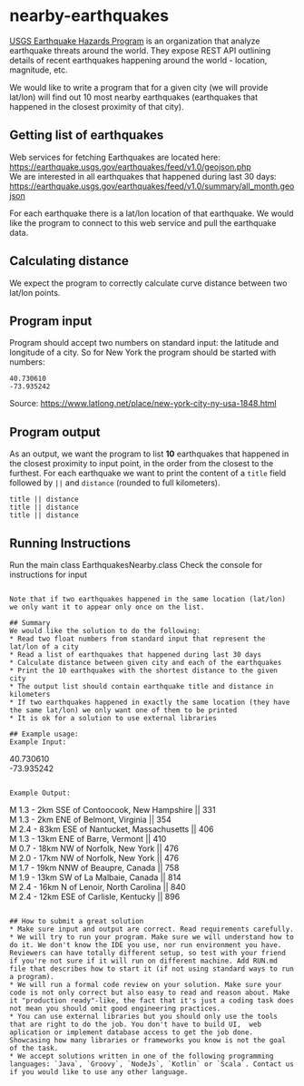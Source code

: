 # nearby-earthquakes
[USGS Earthquake Hazards Program](https://earthquake.usgs.gov/aboutus/) is an organization that analyze earthquake threats around the world. They expose REST API outlining details of recent earthquakes happening around the world - location, magnitude, etc.  
  
We would like to write a program that for a given city (we will provide lat/lon) will find out 10 most nearby earthquakes (earthquakes that happened in the closest proximity of that city).

## Getting list of earthquakes
Web services for fetching Earthquakes are located here: https://earthquake.usgs.gov/earthquakes/feed/v1.0/geojson.php  
We are interested in all earthquakes that happened during last 30 days: https://earthquake.usgs.gov/earthquakes/feed/v1.0/summary/all_month.geojson  

For each earthquake there is a lat/lon location of that earthquake. We would like the program to connect to this web service and pull the earthquake data.

## Calculating distance
We expect the program to correctly calculate curve distance between two lat/lon points.

## Program input
Program should accept two numbers on standard input: the latitude and longitude of a city. So for New York the program should be started with numbers:  
```
40.730610  
-73.935242  
```
Source: https://www.latlong.net/place/new-york-city-ny-usa-1848.html

## Program output 
As an output, we want the program to list **10** earthquakes that happened in the closest proximity to input point, in the order from the closest to the furthest. For each earthquake we want to print the content of a `title` field followed by ` || ` and `distance` (rounded to full kilometers).  
```
title || distance  
title || distance  
title || distance  
```

## Running Instructions
Run the main class EarthquakesNearby.class
Check the console for instructions for input
```

Note that if two earthquakes happened in the same location (lat/lon) we only want it to appear only once on the list. 

## Summary
We would like the solution to do the following:
* Read two float numbers from standard input that represent the lat/lon of a city
* Read a list of earthquakes that happened during last 30 days
* Calculate distance between given city and each of the earthquakes
* Print the 10 earthquakes with the shortest distance to the given city
* The output list should contain earthquake title and distance in kilometers
* If two earthquakes happened in exactly the same location (they have the same lat/lon) we only want one of them to be printed
* It is ok for a solution to use external libraries

## Example usage: 
Example Input:  
```
40.730610  
-73.935242  
```

Example Output:
```
M 1.3 - 2km SSE of Contoocook, New Hampshire || 331  
M 1.3 - 2km ENE of Belmont, Virginia || 354  
M 2.4 - 83km ESE of Nantucket, Massachusetts || 406  
M 1.3 - 13km ENE of Barre, Vermont || 410  
M 0.7 - 18km NW of Norfolk, New York || 476  
M 2.0 - 17km NW of Norfolk, New York || 476  
M 1.7 - 19km NNW of Beaupre, Canada || 758  
M 1.9 - 13km SW of La Malbaie, Canada || 814  
M 2.4 - 16km N of Lenoir, North Carolina || 840  
M 2.4 - 12km ESE of Carlisle, Kentucky || 896  
```

## How to submit a great solution
* Make sure input and output are correct. Read requirements carefully. 
* We will try to run your program. Make sure we will understand how to do it. We don't know the IDE you use, nor run environment you have. Reviewers can have totally different setup, so test with your friend if you're not sure if it will run on different machine. Add RUN.md file that describes how to start it (if not using standard ways to run a program).
* We will run a formal code review on your solution. Make sure your code is not only correct but also easy to read and reason about. Make it "production ready"-like, the fact that it's just a coding task does not mean you should omit good engineering practices.
* You can use external libraries but you should only use the tools that are right to do the job. You don't have to build UI,  web aplication or implement database access to get the job done. Showcasing how many libraries or frameworks you know is not the goal of the task.
* We accept solutions written in one of the following programming languages: `Java`, `Groovy`, `NodeJs`, `Kotlin` or `Scala`. Contact us if you would like to use any other language.
